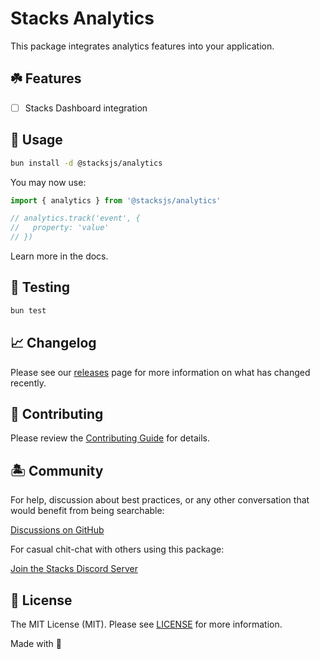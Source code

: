 # Stacks Analytics

This package integrates analytics features into your application.

## ☘️ Features

- [ ] Stacks Dashboard integration

## 🤖 Usage

```bash
bun install -d @stacksjs/analytics
```

You may now use:

```ts
import { analytics } from '@stacksjs/analytics'

// analytics.track('event', {
//   property: 'value'
// })
```

Learn more in the docs.

## 🧪 Testing

```bash
bun test
```

## 📈 Changelog

Please see our [releases](https://github.com/stacksjs/stacks/releases) page for more information on what has changed recently.

## 🚜 Contributing

Please review the [Contributing Guide](https://github.com/stacksjs/contributing) for details.

## 🏝 Community

For help, discussion about best practices, or any other conversation that would benefit from being searchable:

[Discussions on GitHub](https://github.com/stacksjs/stacks/discussions)

For casual chit-chat with others using this package:

[Join the Stacks Discord Server](https://discord.gg/stacksjs)

## 📄 License

The MIT License (MIT). Please see [LICENSE](https://github.com/stacksjs/stacks/tree/main/LICENSE.md) for more information.

Made with 💙
